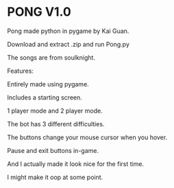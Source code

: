 # PONG V1.0
Pong made python in pygame by Kai Guan.

Download and extract .zip and run Pong.py

The songs are from soulknight.

Features:

  Entirely made using pygame.

  Includes a starting screen.

  1 player mode and 2 player mode.

  The bot has 3 different difficulties.

  The buttons change your mouse cursor when you hover.

  Pause and exit buttons in-game.

  And I actually made it look nice for the first time.

I might make it oop at some point.
